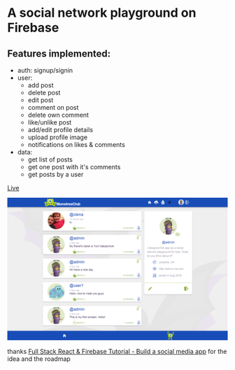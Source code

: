 # A social network playground on Firebase

## Features implemented:

- auth: signup/signin
- user:
  - add post
  - delete post
  - edit post
  - comment on post
  - delete own comment 
  - like/unlike post
  - add/edit profile details
  - upload profile image
  - notifications on likes & comments
- data:
  - get list of posts
  - get one post with it's comments
  - get posts by a user

[Live](https://social-app-cc043.web.app/)

![picture alt](screenshot.png "screenshot")

thanks [Full Stack React & Firebase Tutorial - Build a social media app](https://youtu.be/m_u6P5k0vP0)
for the idea and the roadmap 
